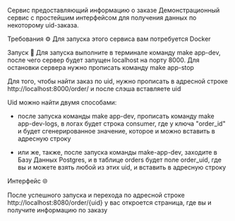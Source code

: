 Сервис предоставляющий информацию о заказе
Демонстрационный сервис с простейшим интерфейсом для получения данных по некоторому uid-заказа.

Требования ⚙️
Для запуска этого сервиса вам потребуется Docker


Запуск 🔧
Для запуска выполните в терминале команду make app-dev, после чего сервер будет запущен localhost на порту 8000. Для остановки сервера нужно прописать команду make app-stop

Для того, чтобы найти заказ по uid, нужно прописать в адресной строке http://localhost:8000/order/
и после слэша вставляете uid

Uid можно найти двумя способами:
- после запуска команды make app-dev, прописать команду make app-dev-logs, в логах будет строка consumer, где у ключа "order_id" и будет сгенерированное значение, которое и можно вставить в адресную строку

- или же, также, после запуска команды make-app-dev, заходите в Базу Данных Postgres, и в таблице orders будет поле order_uid, где вы и можете взять любой из этих uid, и вставить в адресную строку


Интерфейс 🌐

После успешного запуска и перехода по адресной строке http://localhost:8080/order/{uid} у вас откроется страница, где вы и получите информацию по заказу